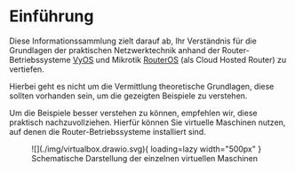 # Einführung

Diese Informationssammlung zielt darauf ab, Ihr Verständnis für die Grundlagen der praktischen Netzwerktechnik 
anhand der Router-Betriebssysteme [VyOS](#) und Mikrotik [RouterOS](#) (als Cloud Hosted Router) zu vertiefen.

Hierbei geht es nicht um die Vermittlung theoretische Grundlagen, diese sollten vorhanden sein, um die gezeigten Beispiele zu verstehen.

Um die Beispiele besser verstehen zu können, empfehlen wir, diese praktisch nachzuvollziehen. 
Hierfür können Sie virtuelle Maschinen nutzen, auf denen die Router-Betriebssysteme installiert sind.

<figure markdown>
  ![](./img/virtualbox.drawio.svg){ loading=lazy width="500px" }
  <figcaption>Schematische Darstellung der einzelnen virtuellen Maschinen</figcaption>
</figure>
